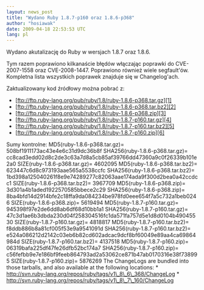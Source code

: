 ```yaml
---
layout: news_post
title: "Wydano Ruby 1.8.7-p160 oraz 1.8.6-p368"
author: "hosiawak"
date: 2009-04-18 22:53:53 UTC
lang: pl
---
```


Wydano akutalizację do Ruby w wersjach 1.8.7 oraz 1.8.6.

Tym razem poprawiono kilkanaście błędów włączając poprawki do
CVE-2007-1558 oraz CVE-2008-1447. Poprawiono również wiele segfault\'ów.
Kompletna lista wszystkich poprawek znajduje się w Changelog\'ach.

Zaktualizowany kod źródłowy można pobrać z:

* [ftp://ftp.ruby-lang.org/pub/ruby/1.8/ruby-1.8.6-p368.tar.gz][1]
* [ftp://ftp.ruby-lang.org/pub/ruby/1.8/ruby-1.8.6-p368.tar.bz2][2]
* [ftp://ftp.ruby-lang.org/pub/ruby/1.8/ruby-1.8.6-p368.zip][3]
* [ftp://ftp.ruby-lang.org/pub/ruby/1.8/ruby-1.8.7-p160.tar.gz][4]
* [ftp://ftp.ruby-lang.org/pub/ruby/1.8/ruby-1.8.7-p160.tar.bz2][5]
* [ftp://ftp.ruby-lang.org/pub/ruby/1.8/ruby-1.8.7-p160.zip][6]

 Sumy kontrolne: MD5(ruby-1.8.6-p368.tar.gz)= 508bf1911173ac43e4e6c31d9dc36b8f SHA256(ruby-1.8.6-p368.tar.gz)= cc8cad3edd02d8c2de3c63a7d8a5cb85af39766dd47360a9c0f26339b101e2a0 SIZE(ruby-1.8.6-p368.tar.gz)= 4602095 MD5(ruby-1.8.6-p368.tar.bz2)= 623447c6d8c973193aae565a5538ccfc SHA256(ruby-1.8.6-p368.tar.bz2)= 1bd398a125040261f8e9e74289277c82063aae174ada9f300d2bea0a42ccdcc1 SIZE(ruby-1.8.6-p368.tar.bz2)= 3967709 MD5(ruby-1.8.6-p368.zip)= 3d301a4b1aded1922570585bbece2c29 SHA256(ruby-1.8.6-p368.zip)= 8ba4bfd14d2914bfe2c18ffa9da084234be978fd0eee654f7a5c732a1beb0246 SIZE(ruby-1.8.6-p368.zip)= 5619494 MD5(ruby-1.8.7-p160.tar.gz)= 945398f97e2de6dd8ab6df68d10bb1a1 SHA256(ruby-1.8.7-p160.tar.gz)= 47c3d1ae6b3dbda230d04f258304516fc1da571fa757d5e1d8d0104b49045530 SIZE(ruby-1.8.7-p160.tar.gz)= 4818817 MD5(ruby-1.8.7-p160.tar.bz2)= f8ddb886b8a81cf005f53e9a9541091d SHA256(ruby-1.8.7-p160.tar.bz2)= e524a086212d2142c03eb6b82cd602adcac9dcf8bf60049e89aa4ca69864984d SIZE(ruby-1.8.7-p160.tar.bz2)= 4137518 MD5(ruby-1.8.7-p160.zip)= 06319bafa225df47fe26dfb52bc174a7 SHA256(ruby-1.8.7-p160.zip)= c56fefbb9e7e186bf9feeb864793ad2a53062ce871b47ab0170316e38f738995 SIZE(ruby-1.8.7-p160.zip)= 5876269 The ChangeLogs are bundled into those tarballs, and also available at the following locations: \* http://svn.ruby-lang.org/repos/ruby/tags/v1\_8\_6\_368/ChangeLog \* http://svn.ruby-lang.org/repos/ruby/tags/v1\_8\_7\_160/ChangeLog 

[1]: ftp://ftp.ruby-lang.org/pub/ruby/1.8/ruby-1.8.6-p368.tar.gz
[2]: ftp://ftp.ruby-lang.org/pub/ruby/1.8/ruby-1.8.6-p368.tar.bz2
[3]: ftp://ftp.ruby-lang.org/pub/ruby/1.8/ruby-1.8.6-p368.zip
[4]: ftp://ftp.ruby-lang.org/pub/ruby/1.8/ruby-1.8.7-p160.tar.gz
[5]: ftp://ftp.ruby-lang.org/pub/ruby/1.8/ruby-1.8.7-p160.tar.bz2
[6]: ftp://ftp.ruby-lang.org/pub/ruby/1.8/ruby-1.8.7-p160.zip

